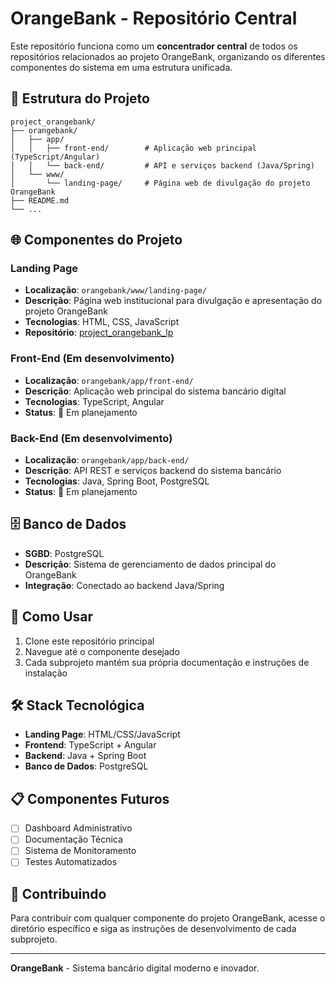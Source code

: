 # OrangeBank - Repositório Central

Este repositório funciona como um **concentrador central** de todos os repositórios relacionados ao projeto OrangeBank, organizando os diferentes componentes do sistema em uma estrutura unificada.

## 📁 Estrutura do Projeto

```
project_orangebank/
├── orangebank/
│   ├── app/
│   │   ├── front-end/        # Aplicação web principal (TypeScript/Angular)
│   │   └── back-end/         # API e serviços backend (Java/Spring)
│   └── www/
│       └── landing-page/     # Página web de divulgação do projeto OrangeBank
├── README.md
└── ...
```

## 🌐 Componentes do Projeto

### Landing Page
- **Localização**: `orangebank/www/landing-page/`
- **Descrição**: Página web institucional para divulgação e apresentação do projeto OrangeBank
- **Tecnologias**: HTML, CSS, JavaScript
- **Repositório**: [project_orangebank_lp](https://github.com/johnnysoutodev/project_orangebank_lp.git)

### Front-End (Em desenvolvimento)
- **Localização**: `orangebank/app/front-end/`
- **Descrição**: Aplicação web principal do sistema bancário digital
- **Tecnologias**: TypeScript, Angular
- **Status**: 🚧 Em planejamento

### Back-End (Em desenvolvimento)
- **Localização**: `orangebank/app/back-end/`
- **Descrição**: API REST e serviços backend do sistema bancário
- **Tecnologias**: Java, Spring Boot, PostgreSQL
- **Status**: 🚧 Em planejamento

## 🗄️ Banco de Dados

- **SGBD**: PostgreSQL
- **Descrição**: Sistema de gerenciamento de dados principal do OrangeBank
- **Integração**: Conectado ao backend Java/Spring

## 🚀 Como Usar

1. Clone este repositório principal
2. Navegue até o componente desejado
3. Cada subprojeto mantém sua própria documentação e instruções de instalação

## 🛠️ Stack Tecnológica

- **Landing Page**: HTML/CSS/JavaScript
- **Frontend**: TypeScript + Angular
- **Backend**: Java + Spring Boot
- **Banco de Dados**: PostgreSQL

## 📋 Componentes Futuros

- [ ] Dashboard Administrativo
- [ ] Documentação Técnica
- [ ] Sistema de Monitoramento
- [ ] Testes Automatizados

## 🤝 Contribuindo

Para contribuir com qualquer componente do projeto OrangeBank, acesse o diretório específico e siga as instruções de desenvolvimento de cada subprojeto.

---

**OrangeBank** - Sistema bancário digital moderno e inovador.
